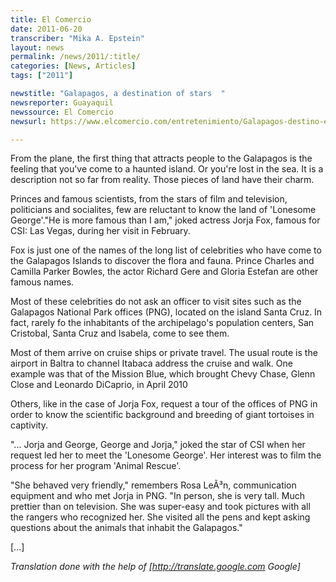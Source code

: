 ```yaml
---
title: El Comercio
date: 2011-06-20
transcriber: "Mika A. Epstein"
layout: news
permalink: /news/2011/:title/
categories: [News, Articles]
tags: ["2011"]

newstitle: "Galapagos, a destination of stars  "
newsreporter: Guayaquil
newssource: El Comercio
newsurl: https://www.elcomercio.com/entretenimiento/Galapagos-destino-estrellas_0_502149843.html

---
```


From the plane, the first thing that attracts people to the Galapagos is the feeling that you've come to a haunted island. Or you're lost in the sea. It is a description not so far from reality. Those pieces of land have their charm.

Princes and famous scientists, from the stars of film and television, politicians and socialites, few are reluctant to know the land of 'Lonesome George'."He is more famous than I am," joked actress Jorja Fox, famous for CSI: Las Vegas, during her visit in February.

Fox is just one of the names of the long list of celebrities who have come to the Galapagos Islands to discover the flora and fauna. Prince Charles and Camilla Parker Bowles, the actor Richard Gere and Gloria Estefan are other famous names.

Most of these celebrities do not ask an officer to visit sites such as the Galapagos National Park offices (PNG), located on the island Santa Cruz. In fact, rarely fo the inhabitants of the archipelago's population centers, San Cristobal, Santa Cruz and Isabela, come to see them.

Most of them arrive on cruise ships or private travel. The usual route is the airport in Baltra to channel Itabaca address the cruise and walk. One example was that of the Mission Blue, which brought Chevy Chase, Glenn Close and Leonardo DiCaprio, in April 2010

Others, like in the case of Jorja Fox, request a tour of the offices of PNG in order to know the scientific background and breeding of giant tortoises in captivity.

"... Jorja and George, George and Jorja," joked the star of CSI when her request led her to meet the 'Lonesome George'. Her interest was to film the process for her program 'Animal Rescue'.

"She behaved very friendly," remembers Rosa LeÃ³n, communication equipment and who met Jorja in PNG. "In person, she is very tall. Much prettier than on television. She was super-easy and took pictures with all the rangers who recognized her. She visited all the pens and kept asking questions about the animals that inhabit the Galapagos."

[...]

*Translation done with the help of [http://translate.google.com Google]*
